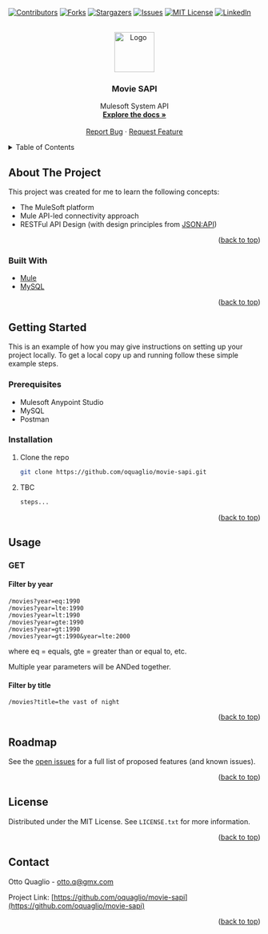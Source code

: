 <div id="top"></div>
<!--
*** Thanks for checking out the Best-README-Template. If you have a suggestion
*** that would make this better, please fork the repo and create a pull request
*** or simply open an issue with the tag "enhancement".
*** Don't forget to give the project a star!
*** Thanks again! Now go create something AMAZING! :D
-->



<!-- PROJECT SHIELDS -->
<!--
*** I'm using markdown "reference style" links for readability.
*** Reference links are enclosed in brackets [ ] instead of parentheses ( ).
*** See the bottom of this document for the declaration of the reference variables
*** for contributors-url, forks-url, etc. This is an optional, concise syntax you may use.
*** https://www.markdownguide.org/basic-syntax/#reference-style-links
-->
[![Contributors][contributors-shield]][contributors-url]
[![Forks][forks-shield]][forks-url]
[![Stargazers][stars-shield]][stars-url]
[![Issues][issues-shield]][issues-url]
[![MIT License][license-shield]][license-url]
[![LinkedIn][linkedin-shield]][linkedin-url]



<!-- PROJECT LOGO -->
<br />
<div align="center">
  <a href="https://github.com/oquaglio/movie-sapi">
    <img src="https://cdn2.iconfinder.com/data/icons/circle-icons-1/64/clapboard-512.png" alt="Logo" width="80" height="80">
  </a>

<h3 align="center">Movie SAPI</h3>

  <p align="center">
    Mulesoft System API
    <br />
    <a href="https://github.com/oquaglio/movie-sapi"><strong>Explore the docs »</strong></a>
    <br />
    <br />
    <a href="https://github.com/oquaglio/movie-sapi/issues">Report Bug</a>
    ·
    <a href="https://github.com/oquaglio/movie-sapi/issues">Request Feature</a>
  </p>
</div>

<!-- TABLE OF CONTENTS -->
<details>
  <summary>Table of Contents</summary>
  <ol>
    <li>
      <a href="#about-the-project">About The Project</a>
      <ul>
        <li><a href="#built-with">Built With</a></li>
      </ul>
    </li>
    <li>
      <a href="#getting-started">Getting Started</a>
      <ul>
        <li><a href="#prerequisites">Prerequisites</a></li>
        <li><a href="#installation">Installation</a></li>
      </ul>
    </li>
    <li><a href="#usage">Usage</a></li>
    <li><a href="#roadmap">Roadmap</a></li>
    <li><a href="#license">License</a></li>
    <li><a href="#contact">Contact</a></li>    dgments</a></li>
  </ol>
</details>

<!-- ABOUT THE PROJECT -->
## About The Project

This project was created for me to learn the following concepts:
- The MuleSoft platform
- Mule API-led connectivity approach
- RESTFul API Design (with design principles from [JSON:API](https://www.jsonapi.net/))

<p align="right">(<a href="#top">back to top</a>)</p>

### Built With

* [Mule](https://www.mulesoft.com/)
* [MySQL](https://www.mysql.com/)

<p align="right">(<a href="#top">back to top</a>)</p>


<!-- GETTING STARTED -->
## Getting Started

This is an example of how you may give instructions on setting up your project locally.
To get a local copy up and running follow these simple example steps.

### Prerequisites

- Mulesoft Anypoint Studio
- MySQL
- Postman

### Installation

1. Clone the repo
   ```sh
   git clone https://github.com/oquaglio/movie-sapi.git
   ```
1. TBC
   ```sh
   steps...
   ```

<p align="right">(<a href="#top">back to top</a>)</p>


<!-- USAGE EXAMPLES -->
## Usage

### GET

#### Filter by year

```
/movies?year=eq:1990
/movies?year=lte:1990
/movies?year=lt:1990
/movies?year=gte:1990
/movies?year=gt:1990
/movies?year=gt:1990&year=lte:2000
```
where eq = equals, gte = greater than or equal to, etc.

Multiple year parameters will be ANDed together.

#### Filter by title
```
/movies?title=the vast of night
```

<!--_For more examples, please refer to the [Documentation](https://example.com)_-->

<p align="right">(<a href="#top">back to top</a>)</p>


<!-- ROADMAP -->
## Roadmap

See the [open issues](https://github.com/oquaglio/movie-sapi/issues) for a full list of proposed features (and known issues).

<p align="right">(<a href="#top">back to top</a>)</p>


<!-- LICENSE -->
## License

Distributed under the MIT License. See `LICENSE.txt` for more information.

<p align="right">(<a href="#top">back to top</a>)</p>



<!-- CONTACT -->
## Contact

Otto Quaglio - otto.q@gmx.com

Project Link: [https://github.com/oquaglio/movie-sapi](https://github.com/oquaglio/movie-sapi)

<p align="right">(<a href="#top">back to top</a>)</p>




<!-- MARKDOWN LINKS & IMAGES -->
<!-- https://www.markdownguide.org/basic-syntax/#reference-style-links -->
[contributors-shield]: https://img.shields.io/github/contributors/oquaglio/movie-sapi.svg?style=for-the-badge
[contributors-url]: https://github.com/oquaglio/movie-sapi/graphs/contributors
[forks-shield]: https://img.shields.io/github/forks/oquaglio/movie-sapi.svg?style=for-the-badge
[forks-url]: https://github.com/oquaglio/movie-sapi/network/members
[stars-shield]: https://img.shields.io/github/stars/oquaglio/movie-sapi.svg?style=for-the-badge
[stars-url]: https://github.com/oquaglio/movie-sapi/stargazers
[issues-shield]: https://img.shields.io/github/issues/oquaglio/movie-sapi.svg?style=for-the-badge
[issues-url]: https://github.com/oquaglio/movie-sapi/issues
[license-shield]: https://img.shields.io/github/license/oquaglio/movie-sapi.svg?style=for-the-badge
[license-url]: https://github.com/oquaglio/movie-sapi/blob/master/LICENSE.txt
[linkedin-shield]: https://img.shields.io/badge/-LinkedIn-black.svg?style=for-the-badge&logo=linkedin&colorB=555
[linkedin-url]: https://linkedin.com/in/linkedin_username
[product-screenshot]: images/screenshot.png